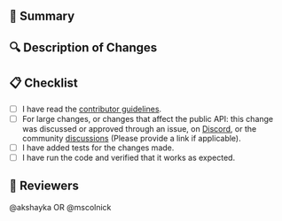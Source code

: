 ## 📝 Summary

<!-- 
Provide a concise summary of what this pull request is addressing.

If this PR fixes any issues, list them here by number (e.g., Fixes #123). 
-->


## 🔍 Description of Changes

<!-- 
Detail the specific changes made in this pull request. Explain the problem addressed and how it was resolved. If applicable, provide before and after comparisons, screenshots, or any relevant details to help reviewers understand the changes easily.
-->

## 📋 Checklist

- [ ] I have read the [contributor guidelines](../CONTRIBUTING.md).
- [ ] For large changes, or changes that affect the public API: this change was discussed or approved through an issue, on [Discord](https://discord.gg/JE7nhX6mD8), or the community [discussions](https://github.com/marimo-team/marimo/discussions) (Please provide a link if applicable).
- [ ] I have added tests for the changes made.
- [ ] I have run the code and verified that it works as expected.

## 📜 Reviewers

<!-- 
Tag potential reviewers from the community or maintainers who might be interested in reviewing this pull request.

Your PR will be reviewed more quickly if you can figure out the right person to tag with @ -->
@akshayka OR @mscolnick
